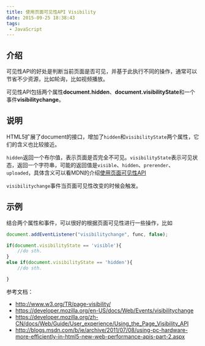```yaml
---
title: 使用页面可见性API Visibility
date: 2015-09-25 18:38:43
tags: 
 - JavaScript
---
```


## 介绍

可见性API的好处是判断当前页面是否可见，并基于此执行不同的操作，通常可以节省不少资源，比如轮询，比如视频播放。

可见性API包括两个属性**document.hidden**、**document.visibilityState**和一个事件**visibilitychange**。

## 说明

HTML5扩展了document的接口，增加了`hidden`和`visibilityState`两个属性，它们的含义也比较接近。

`hidden`返回一个布尔值，表示页面是否完全不可见。`visibilityState`表示可见状态，返回一个字符串，可能的返回值是`visible`、`hidden`、`prerender`、`uploaded`，具体含义可以看MDN的介绍[使用页面可见性API](https://developer.mozilla.org/zh-CN/docs/Web/Guide/User_experience/Using_the_Page_Visibility_API)

`visibilitychange`事件当页面可见性改变的时候会触发。

## 示例

结合两个属性和事件，可以很好的根据页面可见性进行一些操作，比如
```JavaScript
document.addEventListener("visibilitychange", func, false);

if(document.visibilityState == 'visible'){  
    //do sth.
}
else if(document.visibilityState == 'hidden'){
    //do sth.

}
```

参考文档：
- http://www.w3.org/TR/page-visibility/
- https://developer.mozilla.org/en-US/docs/Web/Events/visibilitychange
- https://developer.mozilla.org/zh-CN/docs/Web/Guide/User_experience/Using_the_Page_Visibility_API
- http://blogs.msdn.com/b/ie/archive/2011/07/08/using-pc-hardware-more-efficiently-in-html5-new-web-performance-apis-part-2.aspx

